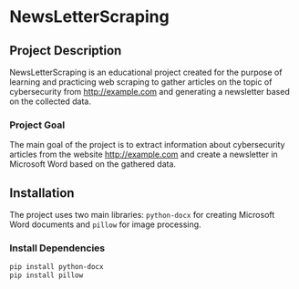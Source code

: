 # NewsLetterScraping

## Project Description

NewsLetterScraping is an educational project created for the purpose of learning and practicing web scraping to gather articles on the topic of cybersecurity from http://example.com and generating a newsletter based on the collected data.

### Project Goal

The main goal of the project is to extract information about cybersecurity articles from the website http://example.com and create a newsletter in Microsoft Word based on the gathered data.

## Installation

The project uses two main libraries: `python-docx` for creating Microsoft Word documents and `pillow` for image processing.

### Install Dependencies

```bash
pip install python-docx
pip install pillow
```
